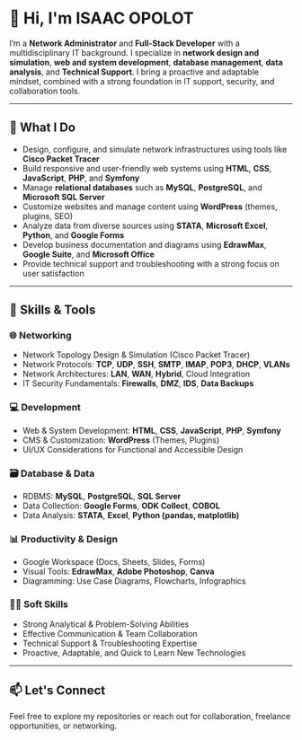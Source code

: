 # 👋 Hi, I'm ISAAC OPOLOT

I’m a **Network Administrator** and **Full-Stack Developer** with a multidisciplinary IT background. I specialize in **network design and simulation**, **web and system development**, **database management**, **data analysis**, and **Technical Support**. I bring a proactive and adaptable mindset, combined with a strong foundation in IT support, security, and collaboration tools.                                                            

---

## 💼 What I Do

- Design, configure, and simulate network infrastructures using tools like **Cisco Packet Tracer**
- Build responsive and user-friendly web systems using **HTML**, **CSS**, **JavaScript**, **PHP**, and **Symfony**
- Manage **relational databases** such as **MySQL**, **PostgreSQL**, and **Microsoft SQL Server**
- Customize websites and manage content using **WordPress** (themes, plugins, SEO)
- Analyze data from diverse sources using **STATA**, **Microsoft Excel**, **Python**, and **Google Forms**
- Develop business documentation and diagrams using **EdrawMax**, **Google Suite**, and **Microsoft Office**
- Provide technical support and troubleshooting with a strong focus on user satisfaction

---

## 🔧 Skills & Tools

### 🌐 Networking
- Network Topology Design & Simulation (Cisco Packet Tracer)
- Network Protocols: **TCP**, **UDP**, **SSH**, **SMTP**, **IMAP**, **POP3**, **DHCP**, **VLANs**
- Network Architectures: **LAN**, **WAN**, **Hybrid**, Cloud Integration
- IT Security Fundamentals: **Firewalls**, **DMZ**, **IDS**, **Data Backups**

### 💻 Development
- Web & System Development: **HTML**, **CSS**, **JavaScript**, **PHP**, **Symfony**
- CMS & Customization: **WordPress** (Themes, Plugins)
- UI/UX Considerations for Functional and Accessible Design

### 🗃️ Database & Data
- RDBMS: **MySQL**, **PostgreSQL**, **SQL Server**
- Data Collection: **Google Forms**, **ODK Collect**, **COBOL**
- Data Analysis: **STATA**, **Excel**, **Python (pandas, matplotlib)**

### 📊 Productivity & Design
- Google Workspace (Docs, Sheets, Slides, Forms)
- Visual Tools: **EdrawMax**, **Adobe Photoshop**, **Canva**
- Diagramming: Use Case Diagrams, Flowcharts, Infographics

### 👨‍💼 Soft Skills
- Strong Analytical & Problem-Solving Abilities
- Effective Communication & Team Collaboration
- Technical Support & Troubleshooting Expertise
- Proactive, Adaptable, and Quick to Learn New Technologies

---

## 📫 Let's Connect

Feel free to explore my repositories or reach out for collaboration, freelance opportunities, or networking.

